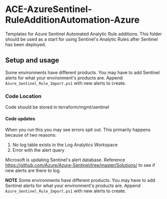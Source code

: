 # ACE-AzureSentinel-RuleAdditionAutomation-Azure

Templates for Azure Sentinel Automated Analytic Rule additions. This folder should be used as a start for using Sentinel's Analytic Rules after Sentinel has been deployed.

## Setup and usage

Some environments have different products. You may have to add Sentinel alerts for what your environment's products are. Append `Azure_Sentinel_Rule_Import.ps1` with new alerts to create.

### Code Location

Code should be stored in terraform/mgmt/sentinel

#### Code updates

When you run this you may see errors spit out. This primarily happens because of two reasons:

1. No log table exists in the Log Analytics Workspace
1. Error with the alert query

Microsoft is updating Sentinel's alert database. Reference <https://github.com/Azure/Azure-Sentinel/tree/master/Solutions/> to see if new alerts are there to log.

**NOTE** Some environments have different products. You may have to add Sentinel alerts for what your environment's products are. Append `Azure_Sentinel_Rule_Import.ps1` with new alerts to create.
